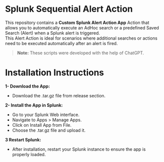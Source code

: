 # Splunk Sequential Alert Action
This repository contains a **Custom Splunk Alert Action App** Action that allows you to automatically execute an AdHoc search or a predefined Saved Search (Alert) when a Splunk alert is triggered.\
This Alert Action is ideal for scenarios where additional searches or actions need to be executed automatically after an alert is fired.
> **Note:** These scripts were developed with the help of ChatGPT.
# Installation Instructions
**1- Download the App:**
  - Download the .tar.gz file from release section.
  
**2- Install the App in Splunk:**
  - Go to your Splunk Web interface.
  - Navigate to Apps > Manage Apps.
  - Click on Install App from File.
  - Choose the .tar.gz file and upload it.

 **3 Restart Splunk:**
 - After installation, restart your Splunk instance to ensure the app is properly loaded.
